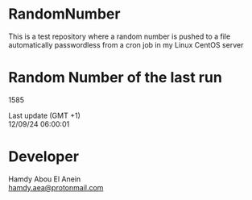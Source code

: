 # RandomNumber    
This is a test repository where a random number is pushed to a file automatically passwordless from a cron job in my Linux CentOS server    
# Random Number of the last run   
1585
      
Last update (GMT +1)    
12/09/24 06:00:01
# Developer    
Hamdy Abou El Anein   
hamdy.aea@protonmail.com
